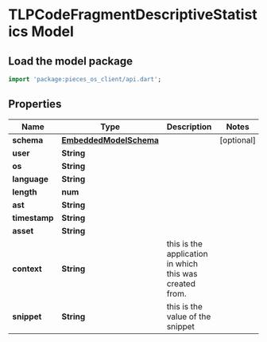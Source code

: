 # TLPCodeFragmentDescriptiveStatistics Model

## Load the model package
```dart
import 'package:pieces_os_client/api.dart';
```

## Properties
Name | Type | Description | Notes
------------ | ------------- | ------------- | -------------
**schema** | [**EmbeddedModelSchema**](EmbeddedModelSchema) |  | [optional] 
**user** | **String** |  | 
**os** | **String** |  | 
**language** | **String** |  | 
**length** | **num** |  | 
**ast** | **String** |  | 
**timestamp** | **String** |  | 
**asset** | **String** |  | 
**context** | **String** | this is the application in which this was created from. | 
**snippet** | **String** | this is the value of the snippet | 




